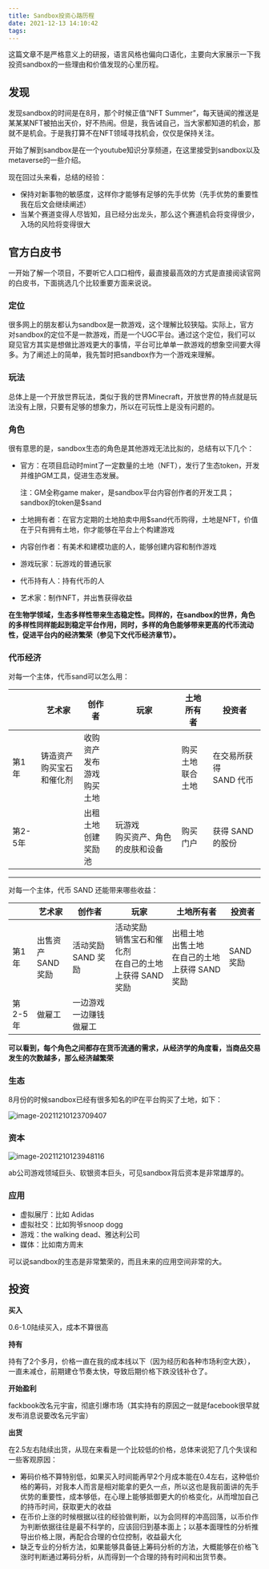 ```yaml
---
title: Sandbox投资心路历程
date: 2021-12-13 14:10:42
tags:
---
```

这篇文章不是严格意义上的研报，语言风格也偏向口语化，主要向大家展示一下我投资sandbox的一些理由和价值发现的心里历程。

## 发现

发现sandbox的时间是在8月，那个时候正值“NFT Summer”，每天链闻的推送是某某某NFT被拍出天价，好不热闹。但是，我告诫自己，当大家都知道的机会，那就不是机会。于是我打算不在NFT领域寻找机会，仅仅是保持关注。

开始了解到sandbox是在一个youtube知识分享频道，在这里接受到sandbox以及metaverse的一些介绍。

现在回过头来看，总结的经验：

- 保持对新事物的敏感度，这样你才能够有足够的先手优势（先手优势的重要性我在后文会继续阐述）
- 当某个赛道变得人尽皆知，且已经分出龙头，那么这个赛道机会将变得很少，入场的风险将变得很大

## 官方白皮书

一开始了解一个项目，不要听它人口口相传，最直接最高效的方式是直接阅读官网的白皮书，下面挑选几个比较重要方面来说说。

### 定位

很多网上的朋友都认为sandbox是一款游戏，这个理解比较狭隘。实际上，官方对sandbox的定位不是一款游戏，而是一个UGC平台。通过这个定位，我们可以窥见官方其实是想做比游戏更大的事情，平台可比单单一款游戏的想象空间要大得多。为了阐述上的简单，我先暂时把sandbox作为一个游戏来理解。

### 玩法

总体上是一个开放世界玩法，类似于我的世界Minecraft，开放世界的特点就是玩法没有上限，只要有足够的想象力，所以在可玩性上是没有问题的。

### 角色

很有意思的是，sandbox生态的角色是其他游戏无法比拟的，总结有以下几个：

- 官方：在项目启动时mint了一定数量的土地（NFT），发行了生态token，开发并维护GM工具，促进生态发展。

  注：GM全称game maker，是sandbox平台内容创作者的开发工具；sandbox的token是$sand

- 土地拥有者：在官方定期的土地拍卖中用$sand代币购得，土地是NFT，价值在于只有拥有土地，你才能够在平台上个构建游戏

- 内容创作者：有美术和建模功底的人，能够创建内容和制作游戏

- 游戏玩家：玩游戏的普通玩家

- 代币持有人：持有代币的人

- 艺术家：制作NFT，并出售获得收益

**在生物学领域，生态多样性带来生态稳定性。同样的，在sandbox的世界，角色的多样性同样能起到稳定平台作用，同时，多样的角色能够带来更高的代币流动性，促进平台内的经济繁荣（参见下文代币经济章节）。**

### 代币经济

对每一个主体，代币sand可以怎么用：

|         | 艺术家                         | 创作者                             | 玩家                                  | 土地所有者            | 投资者                     |
| ------- | ------------------------------ | ---------------------------------- | ------------------------------------- | --------------------- | -------------------------- |
| 第1年   | 铸造资产<br />购买宝石和催化剂 | 收购资产<br/>发布游戏<br/>购买土地 |                                       | 购买土地<br/>联合土地 | 在交易所获得<br/>SAND 代币 |
| 第2-5年 |                                | 出租土地<br/>创建奖励池            | 玩游戏<br/>购买资产、角色的皮肤和设备 | 购买门户              | 获得 SAND 的股份           |

------

对每一个主体，代币 SAND 还能带来哪些收益：

|         | 艺术家                 | 创作者                      | 玩家                                                         | 土地所有者                                             | 投资者    |
| ------- | ---------------------- | --------------------------- | ------------------------------------------------------------ | ------------------------------------------------------ | --------- |
| 第1年   | 出售资产<br/>SAND 奖励 | 活动奖励<br/>SAND 奖励      | 活动奖励<br/>销售宝石和催化剂<br />在自己的土地上获得 SAND 奖励 | 出租土地<br/>出售土地<br/>在自己的土地上获得 SAND 奖励 | SAND 奖励 |
| 第2-5年 | 做雇工                 | 一边游戏一边赚钱<br/>做雇工 |                                                              |                                                        |           |

**可以看到，每个角色之间都存在货币流通的需求，从经济学的角度看，当商品交易发生的次数越多，那么经济越繁荣**

### 生态

8月份的时候sandbox已经有很多知名的IP在平台购买了土地，如下：

![image-20211210123709407](image-20211210123709407.png)

### 资本

![image-20211210123948116](image-20211210123948116.png)

ab公司游戏领域巨头、软银资本巨头，可见sandbox背后资本是非常雄厚的。

### 应用

- 虚拟展厅：比如 Adidas
- 虚拟社交：比如狗爷snoop dogg
- 游戏：the walking dead、雅达利公司
- 媒体：比如南方周末

可以说sandbox的生态是非常繁荣的，而且未来的应用空间非常的大。

## 投资

**买入**

0.6-1.0陆续买入，成本不算很高

**持有**

持有了2个多月，价格一直在我的成本线以下（因为经历和各种市场利空大跌），一直未减仓，前期建仓节奏太快，导致后期价格下跌没钱补仓了。

**开始盈利**

fackbook改名元宇宙，彻底引爆市场（其实持有的原因之一就是facebook很早就发布消息说要改名元宇宙）

**出货**

在2.5左右陆续出货，从现在来看是一个比较低的价格，总体来说犯了几个失误和一些客观原因：

- 筹码价格不算特别低，如果买入时间能再早2个月成本能在0.4左右，这种低价格的筹码，对我本人而言是相对能拿的更久一点，所以这也是我前面讲的先手优势的重要性，成本够低，在心理上能够抵御更大的价格变化，从而增加自己的持币时间，获取更大的收益
- 在币价上涨的时候根据以往的经验做判断，以为会同样的冲高回落，以币价作为判断依据往往是最不科学的，应该回归到基本面上；以基本面理性的分析推导出价格上限，再配合合理的仓位控制，收益最大化
- 缺乏专业的分析方法，如果能够具备链上筹码分析的方法，大概能够在价格飞涨时判断通过筹码分析，从而得到一个合理的持有时间和出货节奏。